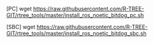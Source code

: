 [PC]
wget https://raw.githubusercontent.com/R-TREE-GIT/rtree_tools/master/install_ros_noetic_bitdog_pc.sh

[SBC]
wget https://raw.githubusercontent.com/R-TREE-GIT/rtree_tools/master/install_ros_noetic_bitdog_sbc.sh
